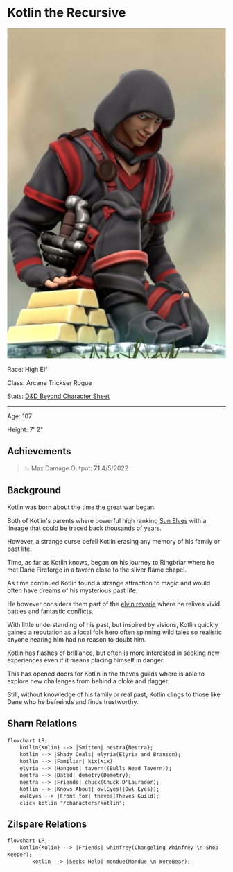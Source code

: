 
# Kotlin the Recursive
<img class="float-left h-96 mr-8 mb-8 rounded"   src="https://raw.githubusercontent.com/DiscoverTec/anExperiment/main/eberron-by-night/images/characters/kotlin.png"/>

Race: High Elf

Class: Arcane Trickser Rogue

Stats: <a href="https://www.dndbeyond.com/characters/65138916" target="_blank">D&D Beyond Character Sheet</a>

---

Age: 107

Height: 7' 2"

## Achievements

> :collision: Max Damage Output: **71** <span class="float-right">4/5/2022</span>

## Background

Kotlin was born about the time the great war began.  

Both of Kotlin's parents where powerful high ranking [Sun Elves](https://forgottenrealms.fandom.com/wiki/Sun_elf) with a lineage that could be traced back thousands of years.

However, a strange curse befell Kotlin erasing any memory of his family or past life.

Time, as far as Kotlin knows, began on his journey to Ringbriar where he met Dane Fireforge in a tavern close to the sliver flame chapel. 

As time continued Kotlin found a strange attraction to magic and would often have dreams of his mysterious past life.

He however considers them part of the [elvin reverie](https://forgottenrealms.fandom.com/wiki/Reverie) where he relives vivid battles and fantastic conflicts. 

With little understanding of his past, but inspired by visions, Kotlin quickly gained a reputation as a local folk hero often spinning wild tales so realistic anyone hearing him had no reason to doubt him.

Kotlin has flashes of brilliance, but often is more interested in seeking new experiences even if it means placing himself in danger.

This has opened doors for Kotlin in the theves guilds where is able to explore new challenges from behind a cloke and dagger.

Still, without knowledge of his family or real past, Kotlin clings to those like Dane who he befreinds and finds trustworthy.


## Sharn Relations

```mermaid
flowchart LR;
    kotlin{Kolin} --> |Smitten| nestra{Nestra};
    kotlin --> |Shady Deals| elyria(Elyria and Branson);
    kotlin --> |Familiar| kix(Kix)
    elyria --> |Hangout| tavern((Bulls Head Tavern));
    nestra --> |Dated| demetry(Demetry);
    nestra --> |Friends| chuck(Chuck D'Laurader);
    kotlin --> |Knows About| owlEyes((Owl Eyes));
    owlEyes --> |Front for| theves(Theves Guild);
    click kotlin "/characters/kotlin";
```

## Zilspare Relations

```mermaid
flowchart LR;
    kotlin{Kolin} --> |Friends| whinfrey(Changeling Whinfrey \n Shop Keeper);
		kotlin --> |Seeks Help| mondue(Mondue \n WereBear);
```

